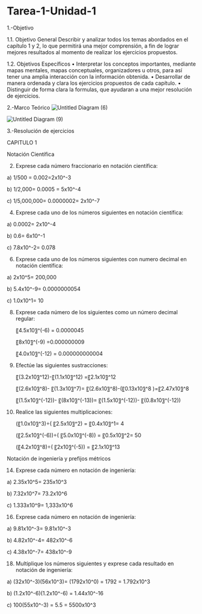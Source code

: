 # Tarea-1-Unidad-1

1.-Objetivo

1.1.	Objetivo General
Describir y analizar todos los temas abordados en el capítulo 1 y 2, lo que permitirá una mejor comprensión, a fin de lograr mejores resultados al momento de realizar los ejercicios propuestos.


1.2.	Objetivos Específicos
•	Interpretar los conceptos importantes, mediante mapas mentales, mapas conceptuales, organizadores u otros, para así tener una amplia interacción con la información obtenida.
•	Desarrollar de manera ordenada y clara los ejercicios propuestos de cada capítulo.
•	Distinguir de forma clara la formulas, que ayudaran a una mejor resolución de ejercicios.

2.-Marco Teórico
![Untitled Diagram (6)](https://user-images.githubusercontent.com/105687213/168738609-248a5fbc-2b0f-40a3-9c11-2f29dfb41b35.jpg)


![Untitled Diagram (9)](https://user-images.githubusercontent.com/105687213/168747198-8e1c5d62-ac07-4fe5-a30e-4dfd883c121b.jpg)

3.-Resolución de ejercicios 

CAPITULO 1   

Notación Científica

2. Exprese cada número fraccionario en notación científica: 
  
a)	1/500 = 0.002=2x10^-3

b)	1/2,000= 0.0005 = 5x10^-4

c)	1/5,000,000= 0.0000002= 2x10^-7

4. Exprese cada uno de los números siguientes en notación científica:

a)	0.0002= 2x10^-4

b)	0.6= 6x10^-1

c)	7.8x10^-2= 0.078

6. Exprese cada uno de los números siguientes con numero decimal en notación científica:

a)	2x10^5= 200,000

b)	5.4x10^-9= 0.0000000054

c)	1.0x10^1= 10

8. Exprese cada número de los siguientes como un número decimal regular:

	〖4.5x10〗^(-6)    = 0.0000045

	〖8x10〗^(-9)     =0.000000009

	〖4.0x10〗^(-12)  = 0.000000000004

10. Efectúe las siguientes sustracciones:

	〖(3.2x10〗^12)-〖(1.1x10〗^12) =〖2.1x10〗^12

	〖(2.6x10〗^8)- 〖(1.3x10〗^7)= 〖(2.6x10〗^8)-(〖0.13x10〗^8 )=〖2.47x10〗^8

	〖(1.5x10〗^(-12))- 〖(8x10〗^(-13))= 〖(1.5x10〗^(-12))- 〖(0.8x10〗^(-12))
	

12. Realice las siguientes multiplicaciones:


	(〖1.0x10〗^3)÷( 〖2.5x10〗^2) = 〖0.4x10〗^1= 4

	(〖2.5x10〗^(-6))÷( 〖5.0x10〗^(-8)) = 〖0.5x10〗^2= 50

	(〖4.2x10〗^8)÷( 〖2x10〗^(-5)) = 〖2.1x10〗^13


Notación de ingeniería y prefijos métricos

14. Exprese cada número en notación de ingeniería:

a)	2.35x10^5= 235x10^3

b)	7.32x10^7= 73.2x10^6

c)	1.333x10^9= 1,333x10^6

16. Exprese cada número en notación de ingeniería:

a)	9.81x10^-3= 9.81x10^-3

b)	4.82x10^-4= 482x10^-6

c)	4.38x10^-7= 438x10^-9

18. Multiplique los números siguientes y exprese cada resultado en notación de ingeniería:

a)	(32x10^-3)(56x10^3)= (1792x10^0) = 1792 = 1.792x10^3

b)	(1.2x10^-6)(1.2x10^-6) = 1.44x10^-16

c)	100(55x10^-3) = 5.5 = 5500x10^3


